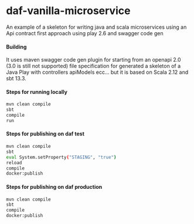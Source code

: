 # daf-vanilla-microservice
An example of a skeleton for writing java and scala microservices using an Api contract first approach using play 2.6 and swagger code gen

#### Building

It uses maven swagger code gen plugin for starting from an openapi 2.0 (3.0 is still not supported) file specification for generated a skeleton of a Java Play with controllers apiModels ecc... but it is based on Scala 2.12 and sbt 13.3.

#### Steps for running locally

```sh
mvn clean compile
sbt
compile
run
```

#### Steps for publishing on daf test

```sh
mvn clean compile
sbt
eval System.setProperty("STAGING", "true")
reload
compile
docker:publish
```

#### Steps for publishing on daf production

```sh
mvn clean compile
sbt
compile
docker:publish
```